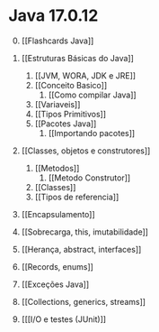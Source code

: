 # Java 17.0.12

0. [[Flashcards Java]]

1. [[Estruturas Básicas do Java]]
	1. [[JVM, WORA, JDK e JRE]]
	2. [[Conceito Basico]]
		1. [[Como compilar Java]]
	3. [[Variaveis]]
	4. [[Tipos Primitivos]]
	5. [[Pacotes Java]]
		1. [[Importando pacotes]]

2. [[Classes, objetos e construtores]]
	1. [[Metodos]]
		1. [[Metodo Construtor]]
	2. [[Classes]]
	3. [[Tipos de referencia]]

3. [[Encapsulamento]]

4. [[Sobrecarga, this, imutabilidade]]

5. [[Herança, abstract, interfaces]]

6. [[Records, enums]]

7. [[Exceções Java]]

8. [[Collections, generics, streams]]

9. [[[I/O e testes (JUnit)]]